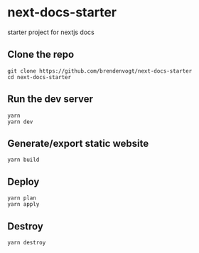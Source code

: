 # next-docs-starter
starter project for nextjs docs

## Clone the repo
```
git clone https://github.com/brendenvogt/next-docs-starter
cd next-docs-starter
```

## Run the dev server 
```
yarn
yarn dev
```

## Generate/export static website 
```
yarn build
```

## Deploy
```
yarn plan
yarn apply
```

## Destroy
```
yarn destroy
```